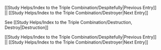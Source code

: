 [[Study Helps/Index to the Triple Combination/Despitefully|Previous Entry]]  ||  [[Study Helps/Index to the Triple Combination/Destroyer|Next Entry]]

 See [[Study Helps/Index to the Triple Combination/Destruction, Destroy|Destruction]]

[[Study Helps/Index to the Triple Combination/Despitefully|Previous Entry]]  ||  [[Study Helps/Index to the Triple Combination/Destroyer|Next Entry]]